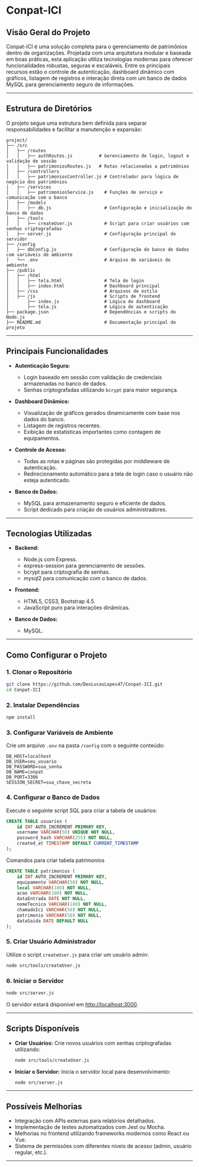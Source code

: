 # Conpat-ICI

## Visão Geral do Projeto
Conpat-ICI é uma solução completa para o gerenciamento de patrimônios dentro de organizações. Projetada com uma arquitetura modular e baseada em boas práticas, esta aplicação utiliza tecnologias modernas para oferecer funcionalidades robustas, seguras e escaláveis. Entre os principais recursos estão o controle de autenticação, dashboard dinâmico com gráficos, listagem de registros e interação direta com um banco de dados MySQL para gerenciamento seguro de informações.

---

## Estrutura de Diretórios

O projeto segue uma estrutura bem definida para separar responsabilidades e facilitar a manutenção e expansão:

```
project/
├── /src
│   ├── /routes
│   │   ├── authRoutes.js          # Gerenciamento de login, logout e validação de sessão
│   │   ├── patrimoniosRoutes.js   # Rotas relacionadas a patrimônios
│   ├── /controllers
│   │   ├── patrimoniosController.js # Controlador para lógica de negócio dos patrimônios
│   ├── /services
│   │   ├── patrimoniosService.js    # Funções de serviço e comunicação com o banco
│   ├── /models
│   │   ├── db.js                    # Configuração e inicialização do banco de dados
│   ├── /tools
│   │   ├── createUser.js            # Script para criar usuários com senhas criptografadas
│   ├── server.js                    # Configuração principal do servidor
├── /config
│   ├── dbConfig.js                  # Configuração do banco de dados com variáveis de ambiente
│   └── .env                         # Arquivo de variáveis de ambiente
├── /public
│   ├── /html
│   │   ├── tela.html                # Tela de login
│   │   ├── index.html               # Dashboard principal
│   ├── /css                         # Arquivos de estilo
│   ├── /js                          # Scripts de frontend
│       ├── index.js                 # Lógica do dashboard
│       ├── tela.js                  # Lógica de autenticação
├── package.json                     # Dependências e scripts do Node.js
├── README.md                        # Documentação principal do projeto
```

---

## Principais Funcionalidades

- **Autenticação Segura:**
  - Login baseado em sessão com validação de credenciais armazenadas no banco de dados.
  - Senhas criptografadas utilizando `bcrypt` para maior segurança.

- **Dashboard Dinâmico:**
  - Visualização de gráficos gerados dinamicamente com base nos dados do banco.
  - Listagem de registros recentes.
  - Exibição de estatísticas importantes como contagem de equipamentos.

- **Controle de Acesso:**
  - Todas as rotas e páginas são protegidas por middleware de autenticação.
  - Redirecionamento automático para a tela de login caso o usuário não esteja autenticado.

- **Banco de Dados:**
  - MySQL para armazenamento seguro e eficiente de dados.
  - Script dedicado para criação de usuários administradores.

---

## Tecnologias Utilizadas

- **Backend:**
  - Node.js com Express.
  - express-session para gerenciamento de sessões.
  - bcrypt para criptografia de senhas.
  - mysql2 para comunicação com o banco de dados.

- **Frontend:**
  - HTML5, CSS3, Bootstrap 4.5.
  - JavaScript puro para interações dinâmicas.

- **Banco de Dados:**
  - MySQL.

---

## Como Configurar o Projeto

### 1. Clonar o Repositório
```bash
git clone https://github.com/DevLucasLopes47/Conpat-ICI.git
cd Conpat-ICI
```

### 2. Instalar Dependências
```bash
npm install
```

### 3. Configurar Variáveis de Ambiente
Crie um arquivo `.env` na pasta `/config` com o seguinte conteúdo:
```env
DB_HOST=localhost
DB_USER=seu_usuario
DB_PASSWORD=sua_senha
DB_NAME=conpat
DB_PORT=3306
SESSION_SECRET=sua_chave_secreta
```

### 4. Configurar o Banco de Dados
Execute o seguinte script SQL para criar a tabela de usuários:
```sql
CREATE TABLE usuarios (
    id INT AUTO_INCREMENT PRIMARY KEY,
    username VARCHAR(50) UNIQUE NOT NULL,
    password_hash VARCHAR(255) NOT NULL,
    created_at TIMESTAMP DEFAULT CURRENT_TIMESTAMP
);
```
Comandos para criar tabela patrimonios
```sql
CREATE TABLE patrimonios (
    id INT AUTO_INCREMENT PRIMARY KEY,
    equipamento VARCHAR(50) NOT NULL,     
    local VARCHAR(100) NOT NULL,            
    acao VARCHAR(100) NOT NULL,            
    dataEntrada DATE NOT NULL,              
    nomeTecnico VARCHAR(100) NOT NULL,      
    chamadoIci VARCHAR(50) NOT NULL,        
    patrimonio VARCHAR(50) NOT NULL,        
    dataSaida DATE DEFAULT NULL             
);
```

### 5. Criar Usuário Administrador
Utilize o script `createUser.js` para criar um usuário admin:
```bash
node src/tools/createUser.js
```

### 6. Iniciar o Servidor
```bash
node src/server.js
```
O servidor estará disponível em [http://localhost:3000](http://localhost:3000).

---

## Scripts Disponíveis

- **Criar Usuários:**
  Crie novos usuários com senhas criptografadas utilizando:
  ```bash
  node src/tools/createUser.js
  ```

- **Iniciar o Servidor:**
  Inicia o servidor local para desenvolvimento:
  ```bash
  node src/server.js
  ```

---

## Possíveis Melhorias

- Integração com APIs externas para relatórios detalhados.
- Implementação de testes automatizados com Jest ou Mocha.
- Melhorias no frontend utilizando frameworks modernos como React ou Vue.
- Sistema de permissões com diferentes níveis de acesso (admin, usuário regular, etc.).

---

